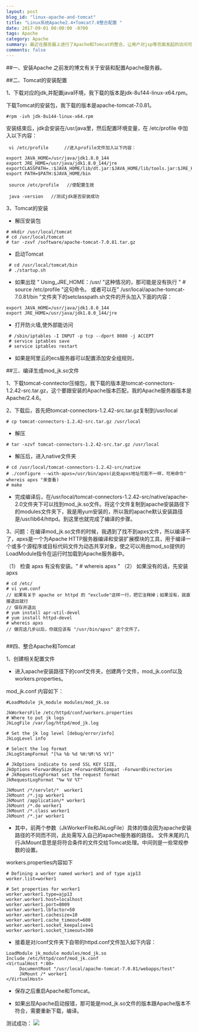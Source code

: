 ```yaml
---
layout: post
blog_id: "linux-apache-and-tomcat"
title: "Linux系统Apache2.4+Tomcat7.0整合配置 "
date: 2017-09-01 00:00:00 -0700
tags: Apache
category: Apache
summary: 最近在服务器上进行了Apache和Tomcat的整合，让用户对jsp等页面发起的访问可以转交给Tomcat处理，使得Apache服务器支持jsp页面的访问。本文将详细讲述在linux环境下配置。
comments: false
---
```


##一、安装Apache
之前发的博文有关于安装和配置Apache服务器。

##二、Tomcat的安装配置

1、下载对应的jdk,并配置java环境，我下载的版本是jdk-8u144-linux-x64.rpm。


下载Tomcat的安装包，我下载的版本是apache-tomcat-7.0.81。


```
#rpm -ivh jdk-8u144-linux-x64.rpm
```
安装结束后，jdk会安装在/usr/java里，然后配置环境变量，在 /etc/profile 中加入以下内容：
```
 vi /etc/profile      //进入profile文件加入以下内容：

export JAVA_HOME=/usr/java/jdk1.8.0_144  
export JRE_HOME=/usr/java/jdk1.8.0_144/jre  
exportCLASSPATH=.:$JAVA_HOME/lib/dt.jar:$JAVA_HOME/lib/tools.jar:$JRE_HOME/lib  
export PATH=$PATH:$JAVA_HOME/bin  

 source /etc/profile   //使配置生效

 java -version   //测试jdk是否安装成功
```



3、Tomcat的安装

* 解压安装包
```
# mkdir /usr/local/tomcat
# cd /usr/local/tomcat
# tar -zxvf /software/apache-tomcat-7.0.81.tar.gz
```
* 启动Tomcat
```
 # cd /usr/local/tomcat/bin
 # ./startup.sh
```


* 如果出现  " Using_JRE_HOME：/usr/   "这种情况的，那可能是没有执行 " #  source /etc/profile "这句命令。
或者可以在" /usr/local/apache-tomcat-7.0.81/bin "文件夹下的setclasspath.sh文件的开头加入下面的内容：
```
export JAVA_HOME=/usr/java/jdk1.8.0_144  
export JRE_HOME=/usr/java/jdk1.8.0_144/jre
```

* 打开防火墙,使外部能访问
```
 # /sbin/iptables -I INPUT -p tcp --dport 8080 -j ACCEPT
 # service iptables save
 # service iptables restart
```
* 如果是阿里云的ecs服务器可以配置添加安全组规则，


##三、编译生成mod_jk.so文件

1、下载tomcat-conntector压缩包，我下载的版本是tomcat-connectors-1.2.42-src.tar.gz，这个要跟安装的Apache版本匹配，我的Apache服务器版本是Apache/2.4.6。

2、下载后，首先把tomcat-connectors-1.2.42-src.tar.gz复制到/usr/local
```
# cp tomcat-connectors-1.2.42-src.tar.gz /usr/local
```
* 解压
```
# tar -xzvf tomcat-connectors-1.2.42-src.tar.gz /usr/local
```
* 解压后，进入native文件夹
```
# cd /usr/local/tomcat-connectors-1.2.42-src/native
# ./configure --with-apxs=/usr/bin/apxs(此处apxs地址可能不一样，可用命令" whereis apxs "来查看)
# make
```
* 完成编译后，在/usr/local/tomcat-connectors-1.2.42-src/native/apache-2.0文件夹下可以找到mod_jk.so文件。将这个文件复制到apache安装路径下的modules文件夹下，我是用yum安装的，所以我的apache默认安装路径是/usr/lib64/httpd。到这里也就完成了编译的步骤。

3、问题：在编译mod_jk.so文件的时候，我遇到了找不到apxs文件，所以编译不了，apxs是一个为Apache HTTP服务器编译和安装扩展模块的工具，用于编译一个或多个源程序或目标代码文件为动态共享对象，使之可以用由mod_so提供的LoadModule指令在运行时加载到Apache服务器中。

（1） 检查 apxs 有没有安装。" # whereis apxs "
（2） 如果没有的话，先安装apxs
```
# cd /etc/
# vi yum.conf
// 如果有关于 apache or httpd 的 "exclude"这样一行，把它注释掉；如果没有，就直接退出就行
// 保存并退出
# yum install apr-util-devel
# yum install httpd-devel
# whereis apxs
// 做完这几步以后，你就应该有 "/usr/bin/apxs" 这个文件了。
        
```
##四、整合Apache和Tomcat

1、创建相关配置文件
* 进入apache安装路径下的conf文件夹，创建两个文件，mod_jk.conf以及workers.properties。

mod_jk.conf 内容如下：
```
#LoadModule jk_module modules/mod_jk.so  
  
JkWorkersFile /etc/httpd/conf/workers.properties  
# Where to put jk logs  
JkLogFile /var/log/httpd/mod_jk.log  
  
# Set the jk log level [debug/error/info]  
JkLogLevel info  
  
# Select the log format  
JkLogStampFormat "[%a %b %d %H:%M:%S %Y]"  
  
# JkOptions indicate to send SSL KEY SIZE,   
JkOptions +ForwardKeySize +ForwardURICompat -ForwardDirectories  
# JkRequestLogFormat set the request format   
JkRequestLogFormat "%w %V %T"  
  
JkMount /*/servlet/*  worker1  
JkMount /*.jsp worker1  
JkMount /application/* worker1  
JkMount /*.do worker1  
JkMount /*.class worker1  
JkMount /*.jar worker1  
```

* 其中，前两个参数（JkWorkerFile和JkLogFile）具体的值会因为apache安装路径的不同而不同，此处需写入自己的apache服务器的路径。
文件末尾的几行JkMount意思是将符合条件的文件交给Tomcat处理。中间则是一些常规参数的设置。

workers.properties内容如下
```
# Defining a worker named worker1 and of type ajp13  
worker.list=worker1  
  
# Set properties for worker1  
worker.worker1.type=ajp13    
worker.worker1.host=localhost    
worker.worker1.port=8009  
worker.worker1.lbfactor=50    
worker.worker1.cachesize=10    
worker.worker1.cache_timeout=600    
worker.worker1.socket_keepalive=1    
worker.worker1.socket_timeout=300
```

* 接着是对/conf文件夹下自带的httpd.conf文件加入如下内容：
```
LoadModule jk_module modules/mod_jk.so
Include /etc/httpd/conf/mod_jk.conf
<VirtualHost *:80>
     DocumentRoot "/usr/local/apache-tomcat-7.0.81/webapps/test"
     JkMount /* worker1
</VirtualHost>
```

* 保存之后重启Apache和Tomcat。

* 如果出现Apache启动报错，那可能是mod_jk.so文件的版本跟Apache版本不符合，需要重新下载，编译。

测试成功：
![](http://upload-images.jianshu.io/upload_images/6673460-d094c61ab287b161.jpg?imageMogr2/auto-orient/strip%7CimageView2/2/w/1240)
